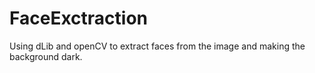 # FaceExctraction
Using dLib and openCV  to extract faces from the image and making the background dark.

